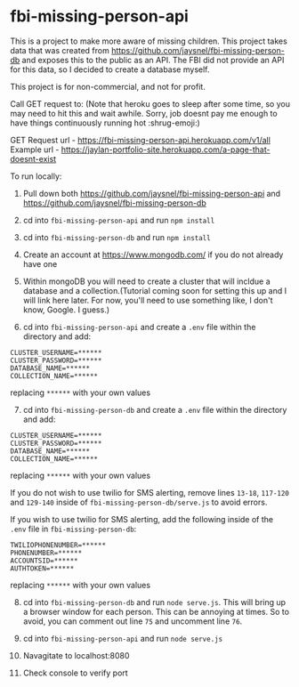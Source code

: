 # fbi-missing-person-api

This is a project to make more aware of missing children. This project takes data that was created from https://github.com/jaysnel/fbi-missing-person-db and exposes this to the public as an API.  The FBI did not provide an API for this data, so I decided to create a database myself.

This project is for non-commercial, and not for profit.

Call GET request to: (Note that heroku goes to sleep after some time, so you may need to hit this and wait awhile. Sorry, job doesnt pay me enough to have things continuously running hot :shrug-emoji:)

GET Request url - https://fbi-missing-person-api.herokuapp.com/v1/all
Example url - https://jaylan-portfolio-site.herokuapp.com/a-page-that-doesnt-exist 

To run locally:

1. Pull down both https://github.com/jaysnel/fbi-missing-person-api and https://github.com/jaysnel/fbi-missing-person-db 

2. cd into ```fbi-missing-person-api``` and run ```npm install```

3. cd into ```fbi-missing-person-db``` and run ```npm install```

4. Create an account at https://www.mongodb.com/ if you do not already have one

5. Within mongoDB you will need to create a cluster that will incldue a database and a collection.(Tutorial coming soon for setting this up and I will link here later. For now, you'll need to use something like, I don't know, Google. I guess.)

6. cd into ```fbi-missing-person-api``` and create a ```.env``` file within the directory and add:
```
CLUSTER_USERNAME=******
CLUSTER_PASSWORD=******
DATABASE_NAME=******
COLLECTION_NAME=******
```
replacing ```******``` with your own values

7. cd into ```fbi-missing-person-db``` and create a ```.env``` file within the directory and add:
```
CLUSTER_USERNAME=******
CLUSTER_PASSWORD=******
DATABASE_NAME=******
COLLECTION_NAME=******
```
replacing ```******``` with your own values

If you do not wish to use twilio for SMS alerting, remove lines ```13-18```, ```117-120``` and ```129-140``` inside of ```fbi-missing-person-db/serve.js``` to avoid errors.

If you wish to use twilio for SMS alerting, add the following inside of the ```.env``` file in ```fbi-missing-person-db```:

```
TWILIOPHONENUMBER=******
PHONENUMBER=******
ACCOUNTSID=******
AUTHTOKEN=******
```
replacing ```******``` with your own values

8. cd into ```fbi-missing-person-db``` and run ```node serve.js```. 
This will bring up a browser window for each person. This can be annoying at times. So to avoid, you can comment out line ```75``` and uncomment line ```76```. 

9. cd into ```fbi-missing-person-api``` and run ```node serve.js```

10. Navagitate to localhost:8080 

11. Check console to verify port
